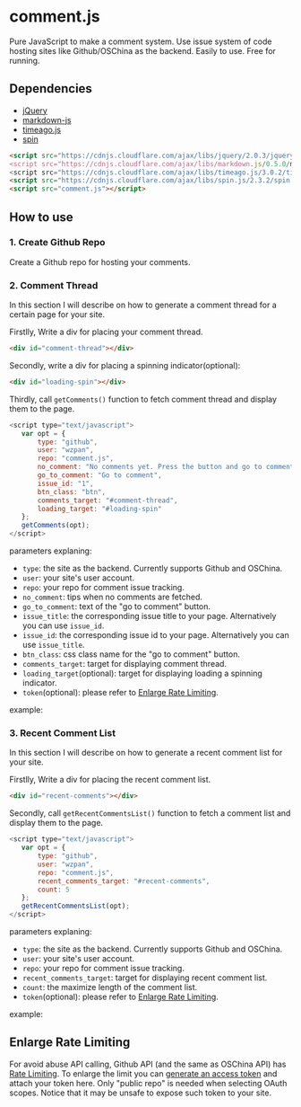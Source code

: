 comment.js
===

Pure JavaScript to make a comment system. Use issue system of code hosting sites like Github/OSChina as the backend. Easily to use. Free for running.

## Dependencies

* [jQuery](https://jquery.com/)
* [markdown-js](https://github.com/evilstreak/markdown-js)
* [timeago.js](https://github.com/hustcc/timeago.js)
* [spin](https://github.com/fgnass/spin.js)

``` html
<script src="https://cdnjs.cloudflare.com/ajax/libs/jquery/2.0.3/jquery.js">/script>
<script src="https://cdnjs.cloudflare.com/ajax/libs/markdown.js/0.5.0/markdown.min.js">/script>
<script src="https://cdnjs.cloudflare.com/ajax/libs/timeago.js/3.0.2/timeago.min.js"></script>
<script src="https://cdnjs.cloudflare.com/ajax/libs/spin.js/2.3.2/spin.min.js"></script>
<script src="comment.js"></script>
```

## How to use

### 1. Create Github Repo

Create a Github repo for hosting your comments.

### 2. Comment Thread

In this section I will describe on how to generate a comment thread for a certain page for your site.

Firstlly, Write a div for placing your comment thread.

``` html
<div id="comment-thread"></div>
```

Secondly, write a div for placing a spinning indicator(optional):

``` html
<div id="loading-spin"></div>
```

Thirdly, call `getComments()` function to fetch comment thread and display them to the page.

``` js
<script type="text/javascript">
   var opt = {
       type: "github",
	   user: "wzpan",
	   repo: "comment.js",
	   no_comment: "No comments yet. Press the button and go to comment now!",
	   go_to_comment: "Go to comment",
	   issue_id: "1",
	   btn_class: "btn",
	   comments_target: "#comment-thread",
	   loading_target: "#loading-spin"
   };
   getComments(opt);
</script>
```

parameters explaning:

* `type`: the site as the backend. Currently supports Github and OSChina.
* `user`: your site's user account.
* `repo`: your repo for comment issue tracking.
* `no_comment`: tips when no comments are fetched.
* `go_to_comment`: text of the "go to comment" button.
* `issue_title`: the corresponding issue title to your page. Alternatively you can use `issue_id`. 
* `issue_id`: the corresponding issue id to your page. Alternatively you can use `issue_title`.
* `btn_class`: css class name for the "go to comment" button.
* `comments_target`: target for displaying comment thread. 
* `loading_target`(optional): target for displaying loading a spinning indicator.
* `token`(optional): please refer to [Enlarge Rate Limiting](#enlarge-rate-limiting).

example:

<div id="comment-thread"></div>
<div id="loading-spin"></div>
<div style="height:80px"/>

### 3. Recent Comment List

In this section I will describe on how to generate a recent comment list for your site.

Firstlly, Write a div for placing the recent comment list.

``` html
<div id="recent-comments"></div>
```

Secondly, call `getRecentCommentsList()` function to fetch a comment list and display them to the page.

``` js
<script type="text/javascript">
   var opt = {
       type: "github",
	   user: "wzpan",
	   repo: "comment.js",
	   recent_comments_target: "#recent-comments",
	   count: 5
   };
   getRecentCommentsList(opt);
</script>
```

parameters explaning:

* `type`: the site as the backend. Currently supports Github and OSChina.
* `user`: your site's user account.
* `repo`: your repo for comment issue tracking.
* `recent_comments_target`: target for displaying recent comment list.
* `count`: the maximize length of the comment list.
* `token`(optional): please refer to [Enlarge Rate Limiting](#enlarge-rate-limiting).

example:

<div id="recent-comments"></div>
<div style="height:80px"/>

## Enlarge Rate Limiting

For avoid abuse API calling, Github API (and the same as OSChina API) has [Rate Limiting](https://developer.github.com/v3/#rate-limiting). To enlarge the limit you can [generate an access token](https://github.com/settings/tokens) and attach your token here. Only "public repo"  is needed when selecting OAuth scopes. Notice that it may be unsafe to expose such token to your site.
